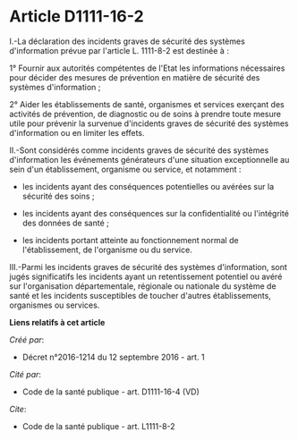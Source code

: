 # Article D1111-16-2

I.-La déclaration des incidents graves de sécurité des systèmes d'information prévue par l'article L. 1111-8-2 est destinée
à : 

1° Fournir aux autorités compétentes de l'Etat les informations nécessaires pour décider des mesures de prévention en matière
de sécurité des systèmes d'information ; 

2° Aider les établissements de santé, organismes et services exerçant des activités de prévention, de diagnostic ou de soins
à prendre toute mesure utile pour prévenir la survenue d'incidents graves de sécurité des systèmes d'information ou en
limiter les effets. 

II.-Sont considérés comme incidents graves de sécurité des systèmes d'information les événements générateurs d'une situation
exceptionnelle au sein d'un établissement, organisme ou service, et notamment :

- les incidents ayant des conséquences potentielles ou avérées sur la sécurité des soins ;

- les incidents ayant des conséquences sur la confidentialité ou l'intégrité des données de santé ;

- les incidents portant atteinte au fonctionnement normal de l'établissement, de l'organisme ou du service. 

III.-Parmi les incidents graves de sécurité des systèmes d'information, sont jugés significatifs les incidents ayant un
retentissement potentiel ou avéré sur l'organisation départementale, régionale ou nationale du système de santé et les
incidents susceptibles de toucher d'autres établissements, organismes ou services.

**Liens relatifs à cet article**

_Créé par_:

  - Décret n°2016-1214 du 12 septembre 2016 - art. 1

_Cité par_:

  - Code de la santé publique - art. D1111-16-4 (VD)

_Cite_:

  - Code de la santé publique - art. L1111-8-2
